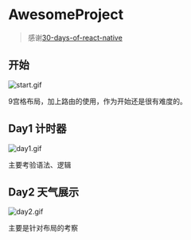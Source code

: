 # AwesomeProject

> 感谢[30-days-of-react-native](https://github.com/fangwei716/30-days-of-react-native)

## 开始

![start.gif](https://store.llccing.cn/AwesomeProject/start.gif)

9宫格布局，加上路由的使用，作为开始还是很有难度的。

## Day1 计时器

![day1.gif](https://store.llccing.cn/AwesomeProject/day1.gif)

主要考验语法、逻辑

## Day2 天气展示

![day2.gif](https://store.llccing.cn/AwesomeProject/day2.gif)

主要是针对布局的考察
